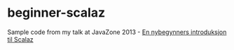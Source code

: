 beginner-scalaz
===============

Sample code from my talk at JavaZone 2013 - [En nybegynners introduksjon til Scalaz](http://jz13.java.no/presentation.html?id=6c09d5d7)
